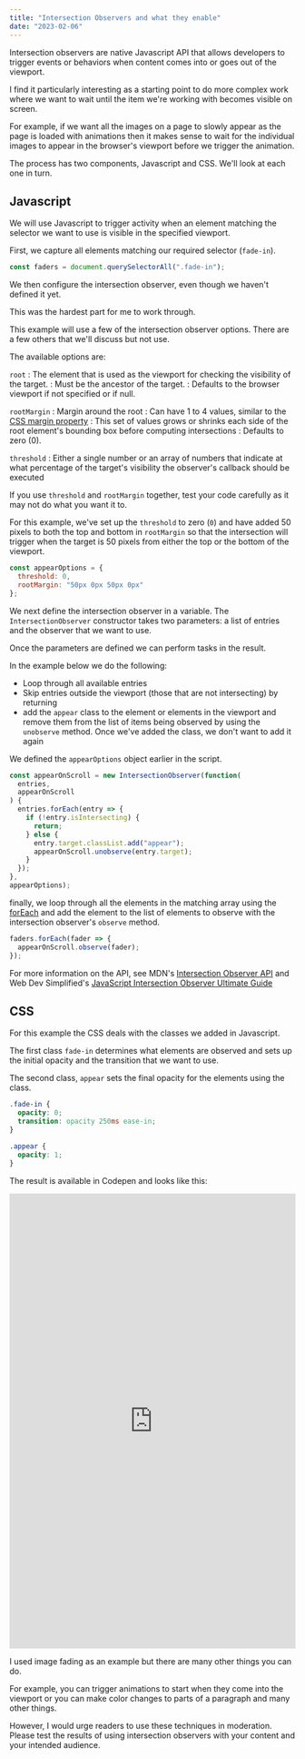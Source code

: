 ```yaml
---
title: "Intersection Observers and what they enable"
date: "2023-02-06"
---
```


Intersection observers are native Javascript API that allows developers to trigger events or behaviors when content comes into or goes out of the viewport.

I find it particularly interesting as a starting point to do more complex work where we want to wait until the item we're working with becomes visible on screen.

For example, if we want all the images on a page to slowly appear as the page is loaded with animations then it makes sense to wait for the individual images to appear in the browser's viewport before we trigger the animation.

The process has two components, Javascript and CSS. We'll look at each one in turn.

## Javascript

We will use Javascript to trigger activity when an element matching the selector we want to use is visible in the specified viewport.

First, we capture all elements matching our required selector (`fade-in`).

```js
const faders = document.querySelectorAll(".fade-in");
```

We then configure the intersection observer, even though we haven't defined it yet.

This was the hardest part for me to work through.

This example will use a few of the intersection observer options. There are a few others that we'll discuss but not use.

The available options are:

`root`
: The element that is used as the viewport for checking the visibility of the target.
: Must be the ancestor of the target.
: Defaults to the browser viewport if not specified or if null.

`rootMargin`
: Margin around the root
: Can have 1 to 4 values, similar to the [CSS margin property](https://developer.mozilla.org/en-US/docs/Web/CSS/margin)
: This set of values grows or shrinks each side of the root element's bounding box before computing intersections
: Defaults to zero (0).

`threshold`
: Either a single number or an array of numbers that indicate at what percentage of the target's visibility the observer's callback should be executed

If you use `threshold` and `rootMargin` together, test your code carefully as it may not do what you want it to.

For this example, we've set up the `threshold` to zero (`0`) and have added 50 pixels to both the top and bottom in `rootMargin` so that the intersection will trigger when the target is 50 pixels from either the top or the bottom of the viewport.

```js
const appearOptions = {
  threshold: 0,
  rootMargin: "50px 0px 50px 0px"
};
```

We next define the intersection observer in a variable. The `IntersectionObserver` constructor takes two parameters: a list of entries and the observer that we want to use.

Once the parameters are defined we can perform tasks in the result.

In the example below we do the following:

- Loop through all available entries
- Skip entries outside the viewport (those that are not intersecting) by returning
- add the `appear` class to the element or elements in the viewport and remove them from the list of items being observed by using the `unobserve` method. Once we've added the class, we don't want to add it again

We defined the `appearOptions` object earlier in the script.

```js
const appearOnScroll = new IntersectionObserver(function(
  entries,
  appearOnScroll
) {
  entries.forEach(entry => {
    if (!entry.isIntersecting) {
      return;
    } else {
      entry.target.classList.add("appear");
      appearOnScroll.unobserve(entry.target);
    }
  });
},
appearOptions);
```

finally, we loop through all the elements in the matching array using the [forEach](https://developer.mozilla.org/en-US/docs/Web/JavaScript/Reference/Global_Objects/Array/forEach) and add the element to the list of elements to observe with the intersection observer's `observe` method.

```js
faders.forEach(fader => {
  appearOnScroll.observe(fader);
});
```

For more information on the API, see MDN's [Intersection Observer API](https://developer.mozilla.org/en-US/docs/Web/API/Intersection_Observer_API) and Web Dev Simplified's [JavaScript Intersection Observer Ultimate Guide](https://blog.webdevsimplified.com/2022-01/intersection-observer/)

## CSS

For this example the CSS deals with the classes we added in Javascript.

The first class `fade-in` determines what elements are observed and sets up the initial opacity and the transition that we want to use.

The second class, `appear` sets the final opacity for the elements using the class.

```css
.fade-in {
  opacity: 0;
  transition: opacity 250ms ease-in;
}

.appear {
  opacity: 1;
}
```

The result is available in Codepen and looks like this:

<iframe height="800" style="width: 100%;" scrolling="no" title="Intersection Observer Demo" src="https://codepen.io/caraya/embed/zYLBZBd?default-tab=result" frameborder="no" loading="lazy" allowtransparency="true" allowfullscreen="true">See the Pen <a href="https://codepen.io/caraya/pen/zYLBZBd"> Intersection Observer Demo</a> by Carlos Araya (<a href="https://codepen.io/caraya">@caraya</a>) on <a href="https://codepen.io">CodePen</a>. </iframe>

I used image fading as an example but there are many other things you can do.

For example, you can trigger animations to start when they come into the viewport or you can make color changes to parts of a paragraph and many other things.

However, I would urge readers to use these techniques in moderation. Please test the results of using intersection observers with your content and your intended audience.
